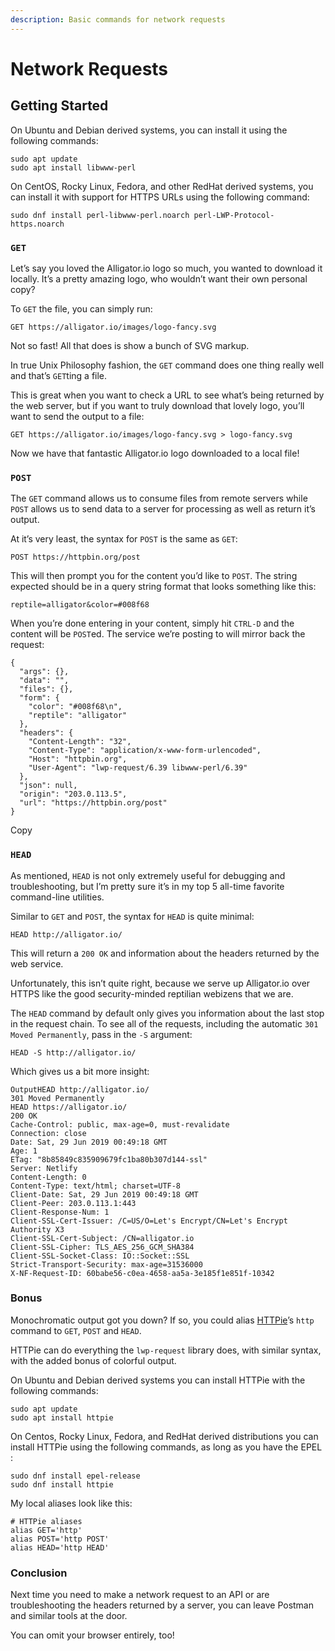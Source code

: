 ```yaml
---
description: Basic commands for network requests
---
```


# Network Requests

## Getting Started

On Ubuntu and Debian derived systems, you can install it using the following commands:

```text
sudo apt update
sudo apt install libwww-perl
```

On CentOS, Rocky Linux, Fedora, and other RedHat derived systems, you can install it with support for HTTPS URLs using the following command:

```text
sudo dnf install perl-libwww-perl.noarch perl-LWP-Protocol-https.noarch
```

### `GET` <a id="get"></a>

Let’s say you loved the Alligator.io logo so much, you wanted to download it locally. It’s a pretty amazing logo, who wouldn’t want their own personal copy?

To `GET` the file, you can simply run:

```text
GET https://alligator.io/images/logo-fancy.svg
```

Not so fast! All that does is show a bunch of SVG markup.

In true Unix Philosophy fashion, the `GET` command does one thing really well and that’s `GET`ting a file.

This is great when you want to check a URL to see what’s being returned by the web server, but if you want to truly download that lovely logo, you’ll want to send the output to a file:

```text
GET https://alligator.io/images/logo-fancy.svg > logo-fancy.svg
```

Now we have that fantastic Alligator.io logo downloaded to a local file!

### `POST` <a id="post"></a>

The `GET` command allows us to consume files from remote servers while `POST` allows us to send data to a server for processing as well as return it’s output.

At it’s very least, the syntax for `POST` is the same as `GET`:

```text
POST https://httpbin.org/post
```

 

This will then prompt you for the content you’d like to `POST`. The string expected should be in a query string format that looks something like this:

```text
reptile=alligator&color=#008f68
```

When you’re done entering in your content, simply hit `CTRL-D` and the content will be `POST`ed. The service we’re posting to will mirror back the request:

```text
{
  "args": {},
  "data": "",
  "files": {},
  "form": {
    "color": "#008f68\n",
    "reptile": "alligator"
  },
  "headers": {
    "Content-Length": "32",
    "Content-Type": "application/x-www-form-urlencoded",
    "Host": "httpbin.org",
    "User-Agent": "lwp-request/6.39 libwww-perl/6.39"
  },
  "json": null,
  "origin": "203.0.113.5",
  "url": "https://httpbin.org/post"
}
```

 Copy

### `HEAD` <a id="head"></a>

As mentioned, `HEAD` is not only extremely useful for debugging and troubleshooting, but I’m pretty sure it’s in my top 5 all-time favorite command-line utilities.

Similar to `GET` and `POST`, the syntax for `HEAD` is quite minimal:

```text
HEAD http://alligator.io/
```

 

This will return a `200 OK` and information about the headers returned by the web service.

Unfortunately, this isn’t quite right, because we serve up Alligator.io over HTTPS like the good security-minded reptilian webizens that we are.

The `HEAD` command by default only gives you information about the last stop in the request chain. To see all of the requests, including the automatic `301 Moved Permanently`, pass in the `-S` argument:

```text
HEAD -S http://alligator.io/
```

 

Which gives us a bit more insight:

```text
OutputHEAD http://alligator.io/
301 Moved Permanently
HEAD https://alligator.io/
200 OK
Cache-Control: public, max-age=0, must-revalidate
Connection: close
Date: Sat, 29 Jun 2019 00:49:18 GMT
Age: 1
ETag: "8b85849c835909679fc1ba80b307d144-ssl"
Server: Netlify
Content-Length: 0
Content-Type: text/html; charset=UTF-8
Client-Date: Sat, 29 Jun 2019 00:49:18 GMT
Client-Peer: 203.0.113.1:443
Client-Response-Num: 1
Client-SSL-Cert-Issuer: /C=US/O=Let's Encrypt/CN=Let's Encrypt Authority X3
Client-SSL-Cert-Subject: /CN=alligator.io
Client-SSL-Cipher: TLS_AES_256_GCM_SHA384
Client-SSL-Socket-Class: IO::Socket::SSL
Strict-Transport-Security: max-age=31536000
X-NF-Request-ID: 60babe56-c0ea-4658-aa5a-3e185f1e851f-10342
```

### Bonus <a id="bonus"></a>

Monochromatic output got you down? If so, you could alias [HTTPie](https://httpie.org/)’s `http` command to `GET`, `POST` and `HEAD`.

HTTPie can do everything the `lwp-request` library does, with similar syntax, with the added bonus of colorful output.

On Ubuntu and Debian derived systems you can install HTTPie with the following commands:

```text
sudo apt update
sudo apt install httpie
```

On Centos, Rocky Linux, Fedora, and RedHat derived distributions you can install HTTPie using the following commands, as long as you have the EPEL :

```text
sudo dnf install epel-release
sudo dnf install httpie
```

 

My local aliases look like this:

```text
# HTTPie aliases
alias GET='http'
alias POST='http POST'
alias HEAD='http HEAD'
```

### Conclusion <a id="conclusion"></a>

Next time you need to make a network request to an API or are troubleshooting the headers returned by a server, you can leave Postman and similar tools at the door.

You can omit your browser entirely, too!

